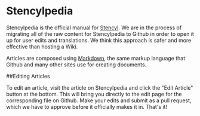 # Stencylpedia

Stencylpedia is the official manual for [Stencyl](http://www.stencyl.com). We are in the process of migrating all of the raw content for Stencylpedia to Github in order to open it up for user edits and translations. We think this approach is safer and more effective than hosting a Wiki.

Articles are composed using [Markdown](https://github.com/adam-p/markdown-here/wiki/Markdown-Cheatsheet), the same markup language that Github and many other sites use for creating documents.

##Editing Articles

To edit an article, visit the article on Stencylpedia and click the "Edit Article" button at the bottom. This will bring you directly to the edit page for the corresponding file on Github. Make your edits and submit as a pull request, which we have to approve before it officially makes it in. That's it!
